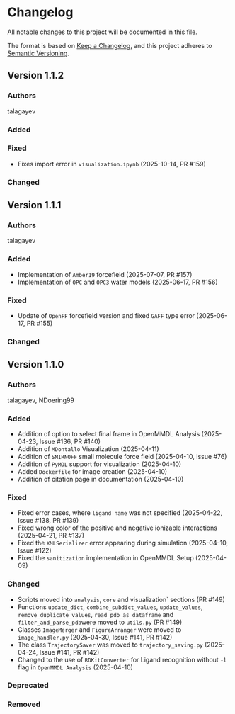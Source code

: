 # Changelog
All notable changes to this project will be documented in this file.

The format is based on [Keep a Changelog](https://keepachangelog.com/en/1.0.0/),
and this project adheres to [Semantic Versioning](https://semver.org/spec/v2.0.0.html).

<!--
The rules for this file:
  * entries are sorted newest-first.
  * summarize sets of changes - don't reproduce every git log comment here.
  * don't ever delete anything.
  * keep the format consistent:
    * do not use tabs but use spaces for formatting
    * 79 char width
    * YYYY-MM-DD date format (following ISO 8601)
  * accompany each entry with github issue/PR number (Issue #xyz)
-->
## Version 1.1.2

### Authors
talagayev

### Added

### Fixed
- Fixes import error in `visualization.ipynb` (2025-10-14, PR #159)

### Changed

## Version 1.1.1

### Authors
talagayev

### Added
- Implementation of `Amber19` forcefield (2025-07-07, PR #157)
- Implementation of `OPC` and `OPC3` water models (2025-06-17, PR #156)

### Fixed
- Update of `OpenFF` forcefield version and fixed `GAFF` type error (2025-06-17, PR #155)

### Changed


## Version 1.1.0

### Authors
talagayev, NDoering99

### Added
- Addition of option to select final frame in OpenMMDL Analysis (2025-04-23, Issue #136, PR #140)
- Addition of `MDontallo` Visualization (2025-04-11)
- Addition of `SMIRNOFF` small molecule force field (2025-04-10, Issue #76)
- Addition of `PyMOL` support for visualization (2025-04-10)
- Added `Dockerfile` for image creation  (2025-04-10)
- Addition of citation page in documentation (2025-04-10)

### Fixed
- Fixed error cases, where `ligand name` was not specified (2025-04-22, Issue #138, PR #139)
- Fixed wrong color of the positive and negative ionizable interactions (2025-04-21, PR #137)
- Fixed the `XMLSerializer` error appearing during simulation (2025-04-10, Issue #122)
- Fixed the `sanitization` implementation in OpenMMDL Setup (2025-04-09)

### Changed
- Scripts moved into `analysis`, `core` and visualization` sections (PR #149)
- Functions `update_dict`, `combine_subdict_values`, `update_values`, `remove_duplicate_values`,
  `read_pdb_as_dataframe` and `filter_and_parse_pdb`were moved to `utils.py` (PR #149)
- Classes `ImageMerger` and `FigureArranger` were moved to `image_handler.py`
  (2025-04-30, Issue #141, PR #142)
- The class `TrajectorySaver` was moved to `trajectory_saving.py` (2025-04-24, Issue #141, PR #142)
- Changed to the use of `RDKitConverter` for Ligand recognition
  without `-l` flag in `OpenMMDL Analysis` (2025-04-10)

### Deprecated
<!-- Soon-to-be removed features -->

### Removed
<!-- Removed features -->
